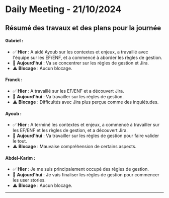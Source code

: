 # Daily Meeting - 21/10/2024

## Résumé des travaux et des plans pour la journée

#### Gabriel :
- ✅ **Hier** : A aidé Ayoub sur les contextes et enjeux, a travaillé avec l'équipe sur les EF/ENF, et a commencé à aborder les règles de gestion.  
- 📝 **Aujourd'hui** : Va se concentrer sur les règles de gestion et Jira.  
- ⚠️ **Blocage** : Aucun blocage.

#### Franck :
- ✅ **Hier** : A travaillé sur les EF/ENF et a découvert Jira.  
- 📝 **Aujourd'hui** : Va travailler sur les règles de gestion.  
- ⚠️ **Blocage** : Difficultés avec Jira plus perçue comme des inquiétudes.

#### Ayoub :
- ✅ **Hier** : A terminé les contextes et enjeux, a commencé à travailler sur les EF/ENF et les règles de gestion, et a découvert Jira.  
- 📝 **Aujourd'hui** : Va travailler sur les règles de gestion pour faire valider le tout.  
- ⚠️ **Blocage** : Mauvaise compréhension de certains aspects.

#### Abdel-Karim :
- ✅ **Hier** : Je me suis principalement occupé des règles de gestion.  
- 📝 **Aujourd'hui** : Je vais finaliser les règles de gestion pour commencer les user stories.  
- ⚠️ **Blocage** : Aucun blocage.

---
